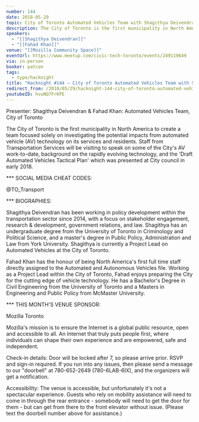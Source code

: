 ```yaml
---
number: 144
date: 2018-05-29
topic: City of Toronto Automated Vehicles Team with Shagithya Deivendran and Fahad Khan
description: The City of Toronto is the first municipality in North America to create a team focused solely on investigating the potential impacts from automated vehicle (AV) technology on its services and residents. Staff from Transportation Services will be visiting to speak on some of the City's AV work-to-date, background on the rapidly evolving technology, and the 'Draft Automated Vehicles Tactical Plan' which was presented at City council in early 2018.
speakers:
  - "[[Shagithya Deivendran]]"
  - "[[Fahad Khan]]"
venue: "[[Mozilla Community Space]]"
eventUrl: https://www.meetup.com/civic-tech-toronto/events/249119649
via: in-person
booker: patcon
tags:
  - type/hacknight
title: "Hacknight #144 – City of Toronto Automated Vehicles Team with Shagithya Deivendran and Fahad Khan"
redirect_from: /2018/05/29/hacknight-144-city-of-toronto-automated-vehicles-team-with-shagithya-deivendran-and-fahad-khan-with-shagithya-deivendran-fahad-khan/
youtubeID: hvuNQ7FrKPE
---
```

Presenter: Shagithya Deivendran & Fahad Khan: Automated Vehicles Team, City of Toronto

The City of Toronto is the first municipality in North America to create a team focused solely on investigating the potential impacts from automated vehicle (AV) technology on its services and residents. Staff from Transportation Services will be visiting to speak on some of the City's AV work-to-date, background on the rapidly evolving technology, and the 'Draft Automated Vehicles Tactical Plan' which was presented at City council in early 2018.

*** SOCIAL MEDIA CHEAT CODES:

@TO_Transport 

*** BIOGRAPHIES:

Shagithya Deivendran has been working in policy development within the transportation sector since 2014, with a focus on stakeholder engagement, research & development, government relations, and law. Shagithya has an undergraduate degree from the University of Toronto in Criminology and Political Science, and a master's degree in Public Policy, Administration and Law from York University. Shagithya is currently a Project Lead on Automated Vehicles at the City of Toronto.

Fahad Khan has the honour of being North America's first full time staff directly assigned to the Automated and Autonomous Vehicles file. Working as a Project Lead within the City of Toronto, Fahad enjoys preparing the City for the cutting edge of vehicle technology. He has a Bachelor's Degree in Civil Engineering from the University of Toronto and a Masters in Engineering and Public Policy from McMaster University.

*** THIS MONTH'S VENUE SPONSOR:

Mozilla Toronto

Mozilla's mission is to ensure the Internet is a global public resource, open and accessible to all. An Internet that truly puts people first, where individuals can shape their own experience and are empowered, safe and independent.

Check-in details: Door will be locked after 7, so please arrive prior. RSVP and sign-in required. If you run into any issues, then please send a message to our "doorbell" at 780-652-2649 (780-6LAB-6IX), and the organizers will get a notification.

Accessibility: The venue is accessible, but unfortunately it's not a spectacular experience. Guests who rely on mobility assistance will need to come in through the rear entrance - somebody will need to get the door for them - but can get from there to the front elevator without issue. (Please text the doorbell number above for assistance.)
